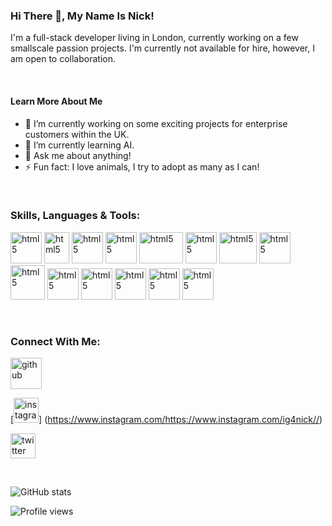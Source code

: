 ### Hi There 👋, My Name Is Nick!
I'm a full-stack developer living in London, currently working on a few smallscale passion projects. I'm currently not available for hire, however, I am open to collaboration. 

<br/>

#### Learn More About Me
- 🔭 I’m currently working on some exciting projects for enterprise customers within the UK. 
- 🌱 I’m currently learning AI. 
- 💬 Ask me about anything!  
- ⚡ Fun fact: I love animals, I try to adopt as many as I can!

<br/>

### Skills, Languages & Tools: 

[<img style="object-fit:cover;" src="https://upload.wikimedia.org/wikipedia/commons/thumb/6/61/HTML5_logo_and_wordmark.svg/512px-HTML5_logo_and_wordmark.svg.png" width="50px" height="50px" alt="html5" />](https://www.w3schools.com/html/)
[<img style="object-fit:cover;" src="https://upload.wikimedia.org/wikipedia/commons/thumb/d/d5/CSS3_logo_and_wordmark.svg/1200px-CSS3_logo_and_wordmark.svg.png" width="40px" height="50px" alt="html5" />](https://www.w3schools.com/css/)
[<img style="object-fit:cover;" src="https://cdn.iconscout.com/icon/free/png-256/javascript-2752148-2284965.png" width="50px" height="50px" alt="html5" />](https://www.w3schools.com/js/default.asp)
[<img style="object-fit:cover;" src="https://upload.wikimedia.org/wikipedia/commons/thumb/4/4c/Typescript_logo_2020.svg/1200px-Typescript_logo_2020.svg.png" width="50px" height="50px" alt="html5" />](https://www.typescriptlang.org/)
[<img style="object-fit:cover;" src="https://upload.wikimedia.org/wikipedia/commons/thumb/a/a7/React-icon.svg/320px-React-icon.svg.png" width="70px" height="50px" alt="html5" />](https://reactjs.org/)
[<img  style="object-fit:cover;" src="https://upload.wikimedia.org/wikipedia/commons/thumb/1/17/GraphQL_Logo.svg/2048px-GraphQL_Logo.svg.png" width="50px" height="50px" alt="html5" />](https://graphql.org/)
[<img style="object-fit:cover;" src="https://1000logos.net/wp-content/uploads/2020/08/MongoDB-Emblem.jpg" width="60px" height="50px" alt="html5" />](https://www.mongodb.com/)
[<img style="object-fit:cover;" src="https://iconape.com/wp-content/files/qa/371510/svg/371510.svg" width="50px" height="50px" alt="html5" />](https://storybook.js.org/)
[<img style="object-fit:cover;" src="https://ih1.redbubble.net/image.404020083.1876/pp,504x498-pad,600x600,f8f8f8.u7.jpg" width="55px" height="55px" alt="html5" />](https://jestjs.io/)
[<img style="object-fit:cover;" src="https://seeklogo.com/images/W/webstorm-logo-691E749F21-seeklogo.com.png" width="50px" height="50px" alt="html5" />](https://www.jetbrains.com/webstorm)
[<img style="object-fit:cover;" src="https://1v5ymx3zt3y73fq5gy23rtnc-wpengine.netdna-ssl.com/wp-content/uploads/2021/06/gitkraken-logo-dark-sq.png" width="50px" height="50px" alt="html5" />](https://www.gitkraken.com/)
[<img style="object-fit:cover;" src="https://cdn.sanity.io/images/599r6htc/production/46a76c802176eb17b04e12108de7e7e0f3736dc6-1024x1024.png?w=670&h=670&q=75&fit=max&auto=format" width="50px" height="50px" alt="html5" />](https://www.figma.com/files/recent?fuid=912759271153674597)
[<img style="object-fit:cover;" src="https://res.cloudinary.com/crunchbase-production/image/upload/c_lpad,f_auto,q_auto:eco,dpr_1/hjixnzui1nhq3trfcwx8" width="50px" height="50px" alt="html5" />](https://www.adobe.com/uk/products/xd.html)
[<img style="object-fit:cover;" src="https://cdn.pixabay.com/photo/2015/11/27/10/55/photoshop-1065296_1280.jpg" width="50px" height="50px" alt="html5" />](https://www.adobe.com/uk/products/photoshop.html)

<br/>

### Connect With Me: 

[<img src='https://1000logos.net/wp-content/uploads/2021/05/GitHub-logo.png' alt='github' height='50'>](https://github.com/GhostCrawl3r)  

[<img src='https://cdn-icons-png.flaticon.com/512/87/87390.png' alt='instagram' height='40' />] (https://www.instagram.com/https://www.instagram.com/ig4nick//)  

[<img src='https://culturenl.co.uk/wp-content/uploads/2019/06/twitter-logo.png' alt='twitter' height='40'>](https://twitter.com/https://twitter.com/The_NickMorgan)  

<br/>

![GitHub stats](https://github-readme-stats.vercel.app/api?username=GhostCrawl3r&show_icons=true)  

![Profile views](https://gpvc.arturio.dev/GhostCrawl3r)  
